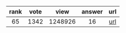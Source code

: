 
| rank | vote | view | answer | url |
|:-:|:-:|:-:|:-:|:-:|
|65|1342|1248926|16| [url](http://stackoverflow.com/questions/606191/convert-bytes-to-a-string) |
